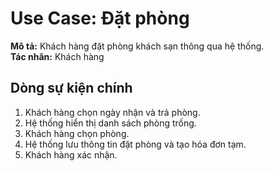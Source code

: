 # Use Case: Đặt phòng

**Mô tả:** Khách hàng đặt phòng khách sạn thông qua hệ thống.  
**Tác nhân:** Khách hàng  

## Dòng sự kiện chính
1. Khách hàng chọn ngày nhận và trả phòng.  
2. Hệ thống hiển thị danh sách phòng trống.  
3. Khách hàng chọn phòng.  
4. Hệ thống lưu thông tin đặt phòng và tạo hóa đơn tạm.  
5. Khách hàng xác nhận.